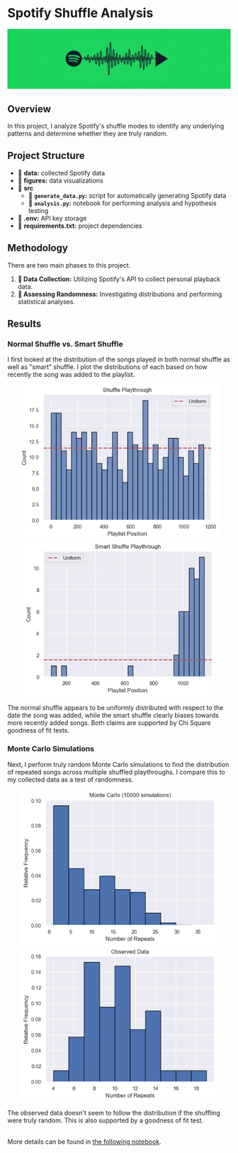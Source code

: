 # Spotify Shuffle Analysis
<img src="./figures/spotify-banner.webp" width="1250" />

## Overview
In this project, I analyze Spotify's shuffle modes to identify any underlying patterns and determine whether they are truly random.

## Project Structure
- 📂 **data:** collected Spotify data
- 📂 **figures:** data visualizations
- 📂 **src**
    - 📄 **`generate_data.py`:** script for automatically generating Spotify data
    - 📄 **`analysis.py`:** notebook for performing analysis and hypothesis testing
- 📄 **.env:** API key storage
- 📄 **requirements.txt:** project dependencies

## Methodology
There are two main phases to this project.
1. **:musical_note: Data Collection:** Utilizing Spotify's API to collect personal playback data.
2. **🎲 Assessing Randomness:** Investigating distributions and performing statistical analyses.

## Results
### Normal Shuffle vs. Smart Shuffle
I first looked at the distribution of the songs played in both normal shuffle as well as "smart" shuffle. I plot the distributions of each based on how recently the song was added to the playlist.
<p align='center'>
  <img src="./figures/default_shuffle_added_dist.png" height="350" />
  <img src="./figures/smart_shuffle_added_dist.png" height="350" />
</p>
The normal shuffle appears to be uniformly distributed with respect to the date the song was added, while the smart shuffle clearly biases towards more recently added songs. Both claims are supported by Chi Square goodness of fit tests.

### Monte Carlo Simulations
Next, I perform truly random Monte Carlo simulations to find the distribution of repeated songs across multiple shuffled playthroughs. I compare this to my collected data as a test of randomness.
<p align='center'>
  <img src="./figures/simulated_repeated_song_dist.png" height="350" />
  <img src="./figures/observed_repeated_song_dist.png" height="350" />
</p>
The observed data doesn't seem to follow the distribution if the shuffling were truly random. This is also supported by a goodness of fit test.<br><br>

More details can be found in [the following notebook](https://github.com/scs5/spotify-shuffle-analysis/blob/main/src/analysis.ipynb).
